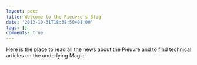 ```yaml
---
layout: post
title: Welcome to the Pieuvre's Blog
date: '2013-10-31T18:38:50+01:00'
tags: []
comments: true
---
```

Here is the place to read all the news about the Pieuvre and to find technical articles on the underlying Magic!
